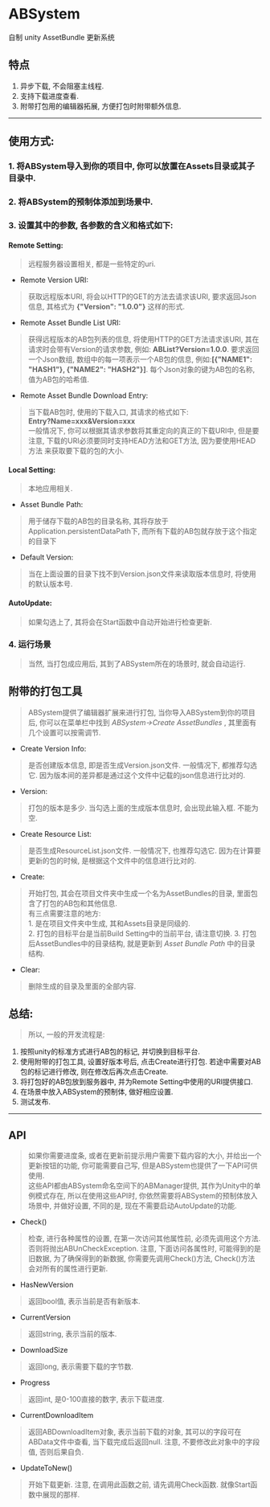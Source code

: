 # ABSystem
自制 unity AssetBundle 更新系统

## 特点

1. 异步下载, 不会阻塞主线程.
2. 支持下载进度查看.
3. 附带打包用的编辑器拓展, 方便打包时附带额外信息.

* * *

## 使用方式:

### 1. 将ABSystem导入到你的项目中, 你可以放置在Assets目录或其子目录中.

### 2. 将ABSystem的预制体添加到场景中.

### 3. 设置其中的参数, 各参数的含义和格式如下:

#### Remote Setting: 
> 远程服务器设置相关, 都是一些特定的uri.

* Remote Version URI:

> 获取远程版本URI, 将会以HTTP的GET的方法去请求该URI, 要求返回Json信息, 其格式为 **{"Version": "1.0.0"}** 这样的形式.

* Remote Asset Bundle List URI:

> 获得远程版本的AB包列表的信息, 将使用HTTP的GET方法请求该URI, 其在请求时会带有Version的请求参数, 例如: **ABList?Version=1.0.0**. 要求返回一个Json数组, 数组中的每一项表示一个AB包的信息, 例如:**[{"NAME1": "HASH1"}, {"NAME2": "HASH2"}]**. 每个Json对象的键为AB包的名称, 值为AB包的哈希值.

* Remote Asset Bundle Download Entry:

> 当下载AB包时, 使用的下载入口, 其请求的格式如下:  
  **Entry?Name=xxx&Version=xxx**  
一般情况下, 你可以根据其请求参数将其重定向的真正的下载URI中, 但是要注意, 下载的URI必须要同时支持HEAD方法和GET方法, 因为要使用HEAD方法
来获取要下载的包的大小.

#### Local Setting:
> 本地应用相关.

* Asset Bundle Path:
> 用于储存下载的AB包的目录名称, 其将存放于Application.persistentDataPath下, 而所有下载的AB包就存放于这个指定的目录下

* Default Version:
> 当在上面设置的目录下找不到Version.json文件来读取版本信息时, 将使用的默认版本号.

#### AutoUpdate:
> 如果勾选上了, 其将会在Start函数中自动开始进行检查更新.

### 4. 运行场景
> 当然, 当打包成应用后, 其到了ABSystem所在的场景时, 就会自动运行.

## 附带的打包工具
> ABSystem提供了编辑器扩展来进行打包, 当你导入ABSystem到你的项目后, 你可以在菜单栏中找到 *ABSystem->Create AssetBundles* , 其里面有几个设置可以按需调节.

* Create Version Info: 
> 是否创建版本信息, 即是否生成Version.json文件. 一般情况下, 都推荐勾选它. 因为版本间的差异都是通过这个文件中记载的json信息进行比对的.

* Version:
> 打包的版本是多少. 当勾选上面的生成版本信息时, 会出现此输入框. 不能为空.

* Create Resource List:
> 是否生成ResourceList.json文件. 一般情况下, 也推荐勾选它. 因为在计算要更新的包的时候, 是根据这个文件中的信息进行比对的.

* Create:
> 开始打包, 其会在项目文件夹中生成一个名为AssetBundles的目录, 里面包含了打包的AB包和其他信息.  
有三点需要注意的地方:  
1\. 是在项目文件夹中生成, 其和Assets目录是同级的.  
2\. 打包的目标平台是当前Build Setting中的当前平台, 请注意切换.
3\. 打包后AssetBundles中的目录结构, 就是更新到 *Asset Bundle Path* 中的目录结构.

* Clear:
> 删除生成的目录及里面的全部内容.

## 总结:
> 所以, 一般的开发流程是:
1. 按照unity的标准方式进行AB包的标记, 并切换到目标平台.
2. 使用附带的打包工具, 设置好版本号后, 点击Create进行打包. 若途中需要对AB包的标记进行修改, 则在修改后再次点击Create.
3. 将打包好的AB包放到服务器中, 并为Remote Setting中使用的URI提供接口.
4. 在场景中放入ABSystem的预制体, 做好相应设置.
5. 测试发布.

* * *

## API
> 如果你需要进度条, 或者在更新前提示用户需要下载内容的大小, 并给出一个更新按钮的功能, 你可能需要自己写, 但是ABSystem也提供了一下API可供使用.  
这些API都由ABSystem命名空间下的ABManager提供, 其作为Unity中的单例模式存在, 所以在使用这些API时, 你依然需要将ABSystem的预制体放入场景中, 并做好设置, 不同的是, 现在不需要启动AutoUpdate的功能. 

* Check()
> 检查, 进行各种属性的设置, 在第一次访问其他属性前, 必须先调用这个方法. 否则将抛出ABUnCheckException. 注意, 下面访问各属性时, 可能得到的是旧数据, 为了确保得到的新数据, 你需要先调用Check()方法, Check()方法会对所有的属性进行更新.

* HasNewVersion
> 返回bool值, 表示当前是否有新版本.

* CurrentVersion
> 返回string, 表示当前的版本. 

* DownloadSize
> 返回long, 表示需要下载的字节数.

* Progress
> 返回int, 是0-100直接的数字, 表示下载进度.

* CurrentDownloadItem
> 返回ABDownloadItem对象, 表示当前下载的对象, 其可以的字段可在ABData文件中查看, 当下载完成后返回null. 注意, 不要修改此对象中的字段值, 否则后果自负.

* UpdateToNew()
> 开始下载更新. 注意, 在调用此函数之前, 请先调用Check函数. 就像Start函数中展现的那样.

